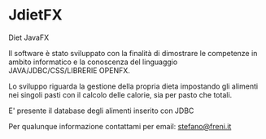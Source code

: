 # JdietFX
Diet JavaFX


Il software è stato sviluppato con la finalità di dimostrare le competenze in ambito informatico e la conoscenza del linguaggio JAVA/JDBC/CSS/LIBRERIE OPENFX.

Lo sviluppo riguarda la gestione della propria dieta impostando gli alimenti nei singoli pasti con il calcolo delle calorie, sia per pasto che totali.

E' presente il database degli alimenti inserito con JDBC

Per qualunque informazione contattami per email: stefano@freni.it
